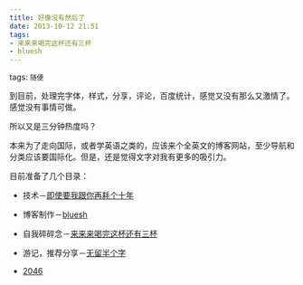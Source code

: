 ```yaml
---
title: 好像没有然后了
date: 2013-10-12 21:51
tags:
- 来来来喝完这杯还有三杯
- bluesh
---
```

tags: `随便`
<br>

到目前，处理完字体，样式，分享，评论，百度统计，感觉又没有那么又激情了。感觉没有事情可做。

所以又是三分钟热度吗？

本来为了走向国际，或者学英语之类的，应该来个全英文的博客网站，至少导航和分类应该要国际化。但是，还是觉得文字对我有更多的吸引力。

目前准备了几个目录：

*  技术－[即使要我跟你再耗个十年](/blog/tags/即使要我跟你再耗个十年/)

*  博客制作－[bluesh](/blog/tags/bluesh/)

*  自我碎碎念－[来来来喝完这杯还有三杯](/blog/tags/来来来喝完这杯还有三杯/)

*  游记，推荐分享－[无留半个字](/blog/tags/无留半个字/)

*  [2046](/blog/tags/2046/)
